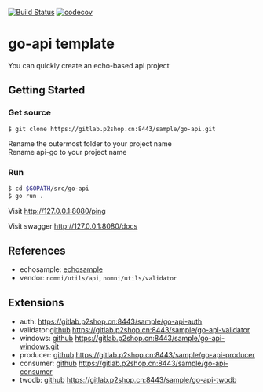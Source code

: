 [![Build Status](https://travis-ci.org/relax-space/go-api.svg?branch=master)](https://travis-ci.org/relax-space/go-api)
[![codecov](https://codecov.io/gh/relax-space/go-api/branch/master/graph/badge.svg)](https://codecov.io/gh/relax-space/go-api)

# go-api template

You can quickly create an echo-based api project

## Getting Started

### Get source
```
$ git clone https://gitlab.p2shop.cn:8443/sample/go-api.git
```
Rename the outermost folder to your project name  
Rename api-go to your project name

### Run
```bash
$ cd $GOPATH/src/go-api
$ go run .
```

Visit           http://127.0.0.1:8080/ping

Visit swagger   http://127.0.0.1:8080/docs


## References

- echosample: [echosample](https://github.com/pangpanglabs/echosample)
- vendor: `nomni/utils/api`, `nomni/utils/validator`

## Extensions

- auth: https://gitlab.p2shop.cn:8443/sample/go-api-auth 
- validator:[github](https://github.com/relax-space/go-api-validator) https://gitlab.p2shop.cn:8443/sample/go-api-validator 
- windows: [github](https://github.com/relax-space/go-api-windows) https://gitlab.p2shop.cn:8443/sample/go-api-windows.git 
- producer: [github](https://github.com/relax-space/go-api-producer) https://gitlab.p2shop.cn:8443/sample/go-api-producer 
- consumer: [github](https://github.com/relax-space/go-api-consumer) https://gitlab.p2shop.cn:8443/sample/go-api-consumer 
- twodb: [github](https://github.com/relax-space/go-api-twodb) https://gitlab.p2shop.cn:8443/sample/go-api-twodb 


